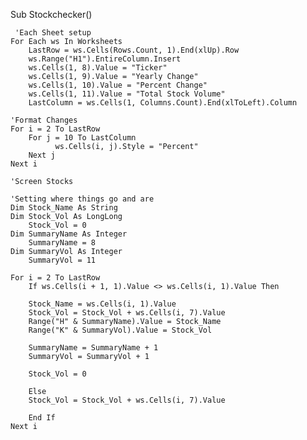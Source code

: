 Sub Stockchecker()
     
     'Each Sheet setup
    For Each ws In Worksheets
        LastRow = ws.Cells(Rows.Count, 1).End(xlUp).Row
        ws.Range("H1").EntireColumn.Insert
        ws.Cells(1, 8).Value = "Ticker"
        ws.Cells(1, 9).Value = "Yearly Change"
        ws.Cells(1, 10).Value = "Percent Change"
        ws.Cells(1, 11).Value = "Total Stock Volume"
        LastColumn = ws.Cells(1, Columns.Count).End(xlToLeft).Column
    
    'Format Changes
    For i = 2 To LastRow
        For j = 10 To LastColumn
              ws.Cells(i, j).Style = "Percent"
        Next j
    Next i
           
    'Screen Stocks
    
    'Setting where things go and are
    Dim Stock_Name As String
    Dim Stock_Vol As LongLong
        Stock_Vol = 0
    Dim SummaryName As Integer
        SummaryName = 8
    Dim SummaryVol As Integer
        SummaryVol = 11
        
    For i = 2 To LastRow
        If ws.Cells(i + 1, 1).Value <> ws.Cells(i, 1).Value Then
        
        Stock_Name = ws.Cells(i, 1).Value
        Stock_Vol = Stock_Vol + ws.Cells(i, 7).Value
        Range("H" & SummaryName).Value = Stock_Name
        Range("K" & SummaryVol).Value = Stock_Vol
        
        SummaryName = SummaryName + 1
        SummaryVol = SummaryVol + 1
        
        Stock_Vol = 0
        
        Else
        Stock_Vol = Stock_Vol + ws.Cells(i, 7).Value
        
        End If
    Next i
    
